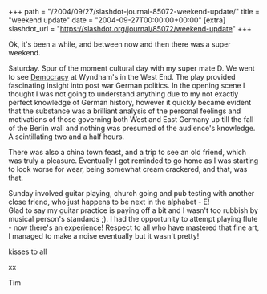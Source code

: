 +++
path = "/2004/09/27/slashdot-journal-85072-weekend-update/"
title = "weekend update"
date = "2004-09-27T00:00:00+00:00"
[extra]
slashdot_url = "https://slashdot.org/journal/85072/weekend-update"
+++

<p>Ok, it's been a while, and between now and then there was a super weekend.</p>
<p>Saturday. Spur of the moment cultural day with my super mate D. We went to see <a href="http://www.londontown.com/LondonEvents/Democracy/455d7">Democracy</a> at Wyndham's in the West End. The play provided fascinating insight into post war German politics. In the opening scene I thought I was not going to understand anything due to my not exactly perfect knowledge of German history, however it quickly became evident that the substance was a brilliant analysis of the personal feelings and motivations of those governing both West and East Germany up till the fall of the Berlin wall and nothing was presumed of the audience's knowledge. A scintillating two and a half hours.</p>
<p>There was also a china town feast, and a trip to see an old friend, which was truly a pleasure. Eventually I got reminded to go home as I was starting to look worse for wear, being somewhat cream crackered, and that, was that.</p>
<p>Sunday involved guitar playing, church going and pub testing with another close friend, who just happens to be next in the alphabet - E!<br>Glad to say my guitar practice is paying off a bit and I wasn't too rubbish by musical person's standards<nobr> </nobr>;). I had the opportunity to attempt playing flute - now there's an experience! Respect to all who have mastered that fine art, I managed to make a noise eventually but it wasn't pretty!</p>
<p>kisses to all</p>
<p>xx</p>
<p>Tim</p>

